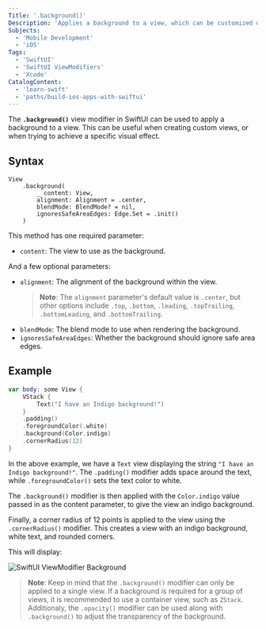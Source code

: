 ```yaml
---
Title: '.background()'
Description: 'Applies a background to a view, which can be customized depending on the provided parameters.'
Subjects:
  - 'Mobile Development'
  - 'iOS'
Tags:
  - 'SwiftUI'
  - 'SwiftUI ViewModifiers'
  - 'Xcode'
CatalogContent:
  - 'learn-swift'
  - 'paths/build-ios-apps-with-swiftui'
---
```


The **`.background()`** view modifier in SwiftUI can be used to apply a background to a view. This can be useful when creating custom views, or when trying to achieve a specific visual effect.

## Syntax

```pseudo
View
    .background(
        _ content: View,
        alignment: Alignment = .center,
        blendMode: BlendMode? = nil,
        ignoresSafeAreaEdges: Edge.Set = .init()
    )
```

This method has one required parameter:

- `content`: The view to use as the background.

And a few optional parameters:

- `alignment`: The alignment of the background within the view.
  > **Note**: The `alignment` parameter's default value is `.center`, but other options include `.top`, `.bottom`, `.leading`, `.topTrailing`, `.bottomLeading`, and `.bottomTrailing`.
- `blendMode`: The blend mode to use when rendering the background.
- `ignoresSafeAreaEdges`: Whether the background should ignore safe area edges.

## Example

```swift
var body: some View {
    VStack {
        Text("I have an Indigo background!")
    }
    .padding()
    .foregroundColor(.white)
    .background(Color.indigo)
    .cornerRadius(12)
}
```

In the above example, we have a `Text` view displaying the string `"I have an Indigo background!"`. The `.padding()` modifier adds space around the text, while `.foregroundColor()` sets the text color to white.

The `.background()` modifier is then applied with the `Color.indigo` value passed in as the content parameter, to give the view an indigo background.

Finally, a corner radius of 12 points is applied to the view using the `.cornerRadius()` modifier. This creates a view with an indigo background, white text, and rounded corners.

This will display:

![SwiftUI ViewModifier Background](https://raw.githubusercontent.com/Codecademy/docs/main/media/swiftui-viewmodifier-background.png)

> **Note**: Keep in mind that the `.background()` modifier can only be applied to a single view. If a background is required for a group of views, it is recommended to use a container view, such as `ZStack`. Additionaly, the `.opacity()` modifier can be used along with `.background()` to adjust the transparency of the background.
